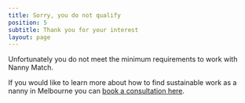 ```yaml
---
title: Sorry, you do not qualify
position: 5
subtitle: Thank you for your interest
layout: page
---
```


Unfortunately you do not meet the minimum requirements to work with Nanny Match.

If you would like to learn more about how to find sustainable work as a nanny in Melbourne you can [book a consultation here](https://calendly.com/rubybrown/call-for-nannies).

